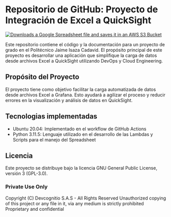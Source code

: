 # Repositorio de GitHub: Proyecto de Integración de Excel a QuickSight

[![Downloads a Google Spreadsheet file and saves it in an AWS S3 Bucket](https://github.com/jpalominopDevco/staff-assessment-formatting-and-integration/actions/workflows/spreadsheet-load-to-s3-workflow.yml/badge.svg?branch=main)](https://github.com/jpalominopDevco/staff-assessment-formatting-and-integration/actions/workflows/spreadsheet-load-to-s3-workflow.yml)

Este repositorio contiene el código y la documentación para un proyecto de grado en el Politécnico Jaime Isaza Cadavid. El propósito principal de este proyecto es desarrollar una aplicación que simplifique la carga de datos desde archivos Excel a QuickSight utilizando DevOps y Cloud Engineering.

## Propósito del Proyecto
El proyecto tiene como objetivo facilitar la carga automatizada de datos desde archivos Excel a Grafana. Esto ayudará a agilizar el proceso y reducir errores en la visualización y análisis de datos en QuickSight.

## Tecnologias implementadas
- Ubuntu 20.04: Implementado en el workflow de GitHub Actions
- Python 3.11.5: Lenguaje utilizado en el desarrollo de las Lambdas y Scripts para el manejo del Spreadsheet

## Licencia
Este proyecto se distribuye bajo la licencia GNU General Public License, versión 3 (GPL-3.0).
### Private Use Only
Copyright (C) Devcognitio S.A.S - All Rights Reserved
Unauthorized copying of this project or any file in it, via any medium is strictly prohibited
Proprietary and confidential


